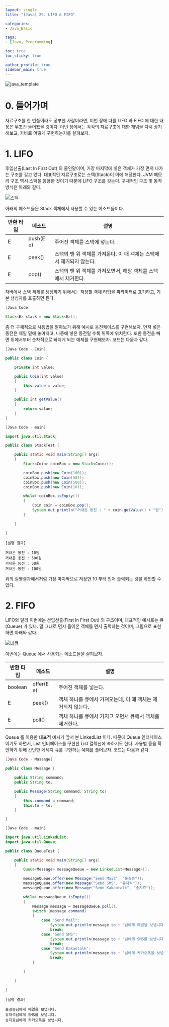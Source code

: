 ```yaml
---
layout: single
title: "[Java] 29. LIFO & FIFO"

categories:
- Java_Basic

tags:
- [Java, Programming]

toc: true
toc_sticky: true

author_profile: true
sidebar_main: true
---
```


![java_template](/assets/images/blog_template/java.jpg)

# 0. 들어가며
자료구조를 한 번쯤이라도 공부한 사람이라면, 이번 장에 다룰 LIFO 와 FIFO 에 대한 내용은 무조건 들어봤을 것이다. 이번 장에서는 각각의 자료구조에 대한 개념을 다시 상기해보고, 자바로 어떻게 구현하는지를 살펴보자.<br>

# 1. LIFO
후입선출(Last In First Out) 의 줄인말이며, 가장 마지막에 넣은 객체가 가장 먼저 나가는 구조를 갖고 있다. 대표적인 자료구조로는 스택(Stack)이 이에 해당한다. JVM 메모리 구조 역시 스택을 응용한 것이기 때문에 LIFO 구조를 갖는다. 구체적인 구조 및 동작 방식은 아래와 같다.<br>

![스택](/images/2021-03-03-java-chapter29-lifo_fifo/1_stack.jpg)

아래의 메소드들은 Stack 객체에서 사용할 수 있는 메소드들이다.

| 반환 타입 |메소드|설명|
|-------|---|---|
|E|push(E e)|주어진 객체를 스택에 넣는다.|
|E|peek()|스택의 맨 위 객체를 가져온다. 이 때 객체는 스택에서 제거되지 않는다.|
|E|pop()|스택의 맨 위 객체를 가져오면서, 해당 객체를 스택에서 제거한다.|

자바에서 스택 객체를 생성하기 위해서는 저장할 객체 타입을 파라미터로 표기하고, 기본 생성자를 호출하면 된다.<br>

```java
[Java Code]

Stack<E> stack = new Stack<E>();
```

좀 더 구체적으로 사용법을 알아보기 위해 예시로 동전케이스를 구현해보자. 먼저 넣은 동전은 제일 밑에 놓여지고, 나중에 넣은 동전일 수록 위쪽에 위치한다. 또한 동전을 빼면 위에서부터 순차적으로 빠지게 되는 예제를 구현해보자. 코드는 다음과 같다.<br>

```java
[Java Code - Coin]

public class Coin {

    private int value;

    public Coin(int value)
    {
        this.value = value;
    }

    public int getValue()
    {
        return value;
    }
}
```

```java
[Java Code - main]

import java.util.Stack;

public class StackTest {

    public static void main(String[] args)
    {
        Stack<Coin> coinBox = new Stack<Coin>();

        coinBox.push(new Coin(100));
        coinBox.push(new Coin(50));
        coinBox.push(new Coin(500));
        coinBox.push(new Coin(10));

        while(!coinBox.isEmpty())
        {
            Coin coin = coinBox.pop();
            System.out.println("꺼내온 동전 : " + coin.getValue() + "원");
        }

    }

}
```

```text
[실행 결과]

꺼내온 동전 : 10원
꺼내온 동전 : 500원
꺼내온 동전 : 50원
꺼내온 동전 : 100원
```

위의 실행결과에서처럼 가장 마지막으로 저장한 10 부터 먼저 출력되는 것을 확인할 수 있다.

# 2. FIFO
LIFO와 달리 이번에는 선입선출(First In First Out) 의 구조이며, 대표적인 예시로는 큐(Queue) 가 있다.
말 그대로 먼저 들어온 객체를 먼저 출력하는 것이며, 그림으로 표현하면 아래와 같다.<br>

![데큐](/images/2021-03-03-java-chapter29-lifo_fifo/2_dequeue.jpg)

이번에는 Queue 에서 사용되는 메소드들을 살펴보자.<br>

|반환 타입|메소드|설명|
|---|---|---|
|boolean|offer(E e)|주어진 객체를 넣는다.|
|E|peek()|객체 하나를 큐에서 가져오는데, 이 때 객체는 제거되지 않는다.|
|E|poll()|객체 하나를 큐에서 가지고 오면서 큐에서 객체를 제거한다.|

Queue 를 이용한 대표적 예시가 앞서 본 LinkedList 이다. 때문에 Queue 인터페이스 이기도 하면서, List 인터페이스를 구현한 List 컬렉션에 속하기도 한다. 사용법 등을 확인하기 위해 간단한 메세지 큐를 구현하는 예제를 풀어보자. 코드는 다음과 같다.

```java
[Java Code - Massage]

public class Message {

    public String command;
    public String to;

    public Message(String command, String to) 
    {
        this.command = command;
        this.to = to;
    }

}
```

```java
[Java Code - main]

import java.util.LinkedList;
import java.util.Queue;

public class QueueTest {

    public static void main(String[] args)
    {
        Queue<Message> messageQueue = new LinkedList<Message>();

        messageQueue.offer(new Message("Send Mail", "홍길동"));
        messageQueue.offer(new Message("Send SMS", "유재석"));
        messageQueue.offer(new Message("Send Kakaotalk", "송지효"));

        while(!messageQueue.isEmpty())
        {
            Message message = messageQueue.poll();
            switch (message.command)
            {
                case "Send Mail":
                    System.out.println(message.to + "님에게 메일을 보냅니다.");
                    break;
                case "Send SMS":
                    System.out.println(message.to + "님에게 SMS를 보냅니다.");
                    break;
                case "Send Kakaotalk":
                    System.out.println(message.to + "님에게 카카오톡을 보냅니다.");
                    break;
            }

        }

    }

}
```

```text
[실행 결과]

홍길동님에게 메일을 보냅니다.
유재석님에게 SMS를 보냅니다.
송지효님에게 카카오톡을 보냅니다.
```
